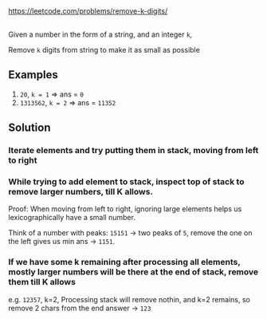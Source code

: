 

##

https://leetcode.com/problems/remove-k-digits/

##

Given a number in the form of a string, 
and an integer `k`,

Remove `k` digits from string to make it as small as possible

## Examples

1. `20`, `k = 1` => ans = `0`
2. `1313562`, `k = 2` => ans = `11352`


## Solution

### Iterate elements and try putting them in stack, moving from left to right

### While trying to add element to stack, inspect top of stack to remove larger numbers, till K allows.

Proof: When moving from left to right, ignoring large elements helps us lexicographically have a small number.

Think of a number with peaks:
`15151` -> two peaks of `5`, remove the one on the left gives us min ans -> `1151`.

### If we have some k remaining after processing all elements, mostly larger numbers will be there at the end of stack, remove them till K allows

e.g. `12357`, k=2, 
Processing stack will remove nothin,
and k=2 remains, so remove 2 chars from the end answer -> `123` 




